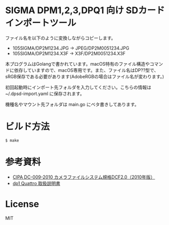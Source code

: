 # SIGMA DPM1,2,3,DPQ1 向け SDカードインポートツール

ファイル名を以下のように変換しながらコピーします。

* 105SIGMA/DP2M1234.JPG -> JPEG/DP2M0051234.JPG
* 105SIGMA/DP2M1234.X3F -> X3F/DP2M0051234.X3F

本プログラムはGolangで書かれています。macOS特有のファイル構造やコマンドに依存していますので、macOS専用です。また、ファイル名はDP??型で、sRGB保存である必要があります(AdobeRGBの場合はファイル名が変わります。)

初回起動時にインポート先フォルダを入力してください。こちらの情報は ~/.dpsd-import.yaml に保存されます。

機種名やマウント先フォルダは main.go にベタ書きしてあります。

# ビルド方法

    $ make

# 参考資料

* [CIPA DC-009-2010 カメラファイルシステム規格DCF2.0（2010年版）](https://www.cipa.jp/j/std/std-sec.html)
* [dp1 Quattro 取扱説明書](https://www.sigma-global.com/jp/cameras/dp1-quattro/)

# License

MIT
